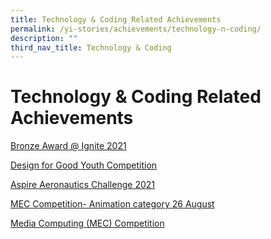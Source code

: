 ```yaml
---
title: Technology & Coding Related Achievements
permalink: /yi-stories/achievements/technology-n-coding/
description: ""
third_nav_title: Technology & Coding
---
```

# **Technology & Coding Related Achievements**

[Bronze Award @ Ignite 2021](https://yusofishaksec-moe-edu-sg-admin.cwp.sg/yi-stories/achievements/2021/bronze-award-at-ignite-2021)

[Design for Good Youth Competition](/yi-stories/achievements/technology-n-coding/design-for-good-youth-competition/)

[Aspire Aeronautics Challenge 2021](/yi-stories/achievements/technology-n-coding/aspire-aeronautics-challenge-2021/) 

[MEC Competition- Animation category 26 August](/yi-stories/achievements/technology-n-coding/mec-competition-2016-animation-category-26-august-2016/)

[Media Computing (MEC) Competition](/yi-stories/achievements/technology-n-coding/media-computing-mec-competition/)
